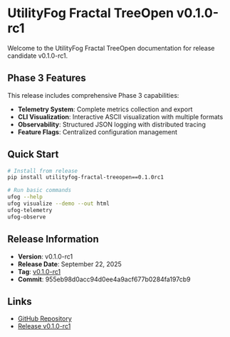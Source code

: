 # UtilityFog Fractal TreeOpen v0.1.0-rc1

Welcome to the UtilityFog Fractal TreeOpen documentation for release candidate v0.1.0-rc1.

## Phase 3 Features

This release includes comprehensive Phase 3 capabilities:

- **Telemetry System**: Complete metrics collection and export
- **CLI Visualization**: Interactive ASCII visualization with multiple formats  
- **Observability**: Structured JSON logging with distributed tracing
- **Feature Flags**: Centralized configuration management

## Quick Start

```bash
# Install from release
pip install utilityfog-fractal-treeopen==0.1.0rc1

# Run basic commands
ufog --help
ufog visualize --demo --out html
ufog-telemetry
ufog-observe
```

## Release Information

- **Version**: v0.1.0-rc1
- **Release Date**: September 22, 2025
- **Tag**: [v0.1.0-rc1](https://github.com/Goldislops/UtilityFog-Fractal-TreeOpen/releases/tag/v0.1.0-rc1)
- **Commit**: 955eb98d0acc94d0ee4a9acf677b0284fa197cb9

## Links

- [GitHub Repository](https://github.com/Goldislops/UtilityFog-Fractal-TreeOpen)
- [Release v0.1.0-rc1](https://github.com/Goldislops/UtilityFog-Fractal-TreeOpen/releases/tag/v0.1.0-rc1)
